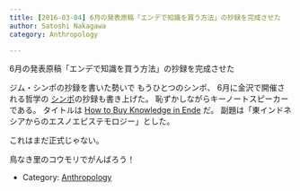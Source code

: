 ```yaml
---
title: [2016-03-04] 6月の発表原稿「エンデで知識を買う方法」の抄録を完成させた
author: Satoshi Nakagawa
category: Anthropology

---
```


6月の発表原稿「エンデで知識を買う方法」の抄録を完成させた

 ジム・シンポの抄録を書いた勢いで
もうひとつのシンポ、
6月に金沢で開催される哲学の
[シンポ](http://philevents.org/event/show/17921)の抄録も書き上げた。
恥ずかしながらキーノートスピーカーである。
タイトルは
[How to Buy Knowledge in Ende](/~satoshi/anthrop/works/paper-2/mbeo.html) だ。
副題は「東インドネシアからのエスノエピステモロジー」とした。

 これはまだ正式じゃない。

 鳥なき里のコウモリでがんばろう！

- Category: [Anthropology](https://merapano.github.io/categories.html#Anthropology)

